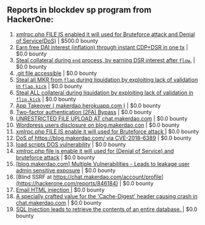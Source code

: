 ## Reports in blockdev sp program from HackerOne:
1. [xmlrpc.php FILE IS enabled it will used for Bruteforce attack and Denial of Service(DoS)](https://hackerone.com/reports/1086850) | $500.0 bounty
2. [Earn free DAI interest (inflation) through instant CDP+DSR in one tx](https://hackerone.com/reports/665798) | $0.0 bounty
3. [Steal collateral during `end` process, by earning DSR interest after `flow`.](https://hackerone.com/reports/672664) | $0.0 bounty
4. [.git file accessible](https://hackerone.com/reports/686805) | $0.0 bounty
5. [Steal all MKR from `flap` during liquidation by exploiting lack of validation in `flap.kick`](https://hackerone.com/reports/684152) | $0.0 bounty
6. [Steal ALL collateral during liquidation by exploiting lack of validation in `flip.kick`](https://hackerone.com/reports/684092) | $0.0 bounty
7. [App Takeover ( makerdao.herokuapp.com )](https://hackerone.com/reports/664044) | $0.0 bounty
8. [Two-factor authentication (2FA) Bypass](https://hackerone.com/reports/708303) | $0.0 bounty
9. [UNRESTRICTED FILE UPLOAD AT chat.makerdao.com](https://hackerone.com/reports/692360) | $0.0 bounty
10. [Wordpress users disclosure on blog.makerdao.con](https://hackerone.com/reports/684701) | $0.0 bounty
11. [xmlrpc.php FILE IS enable it will used for Bruteforce attack ](https://hackerone.com/reports/777279) | $0.0 bounty
12. [DoS of https://blog.makerdao.com/ via CVE-2018-6389](https://hackerone.com/reports/777274) | $0.0 bounty
13. [load scripts DOS vulnerability](https://hackerone.com/reports/826238) | $0.0 bounty
14. [xmlrpc.php file is enable it will used for (Denial of Service) and bruteforce attack](https://hackerone.com/reports/747829) | $0.0 bounty
15. [[blog.makerdao.com] Multiple Vulnerabilities - Leads to leakage user admin sensitive exposure](https://hackerone.com/reports/747825) | $0.0 bounty
16. [Blind SSRF at https://chat.makerdao.com/account/profile](https://hackerone.com/reports/846184) | $0.0 bounty
17. [Email HTML injection ](https://hackerone.com/reports/894880) | $0.0 bounty
18. [A specially crafted value for the 'Cache-Digest' header causing crash in  chat.makerdao.com](https://hackerone.com/reports/972936) | $0.0 bounty
19. [SQL Injection leads to retrieve the contents of an entire database. ](https://hackerone.com/reports/1002641) | $0.0 bounty